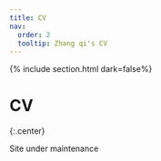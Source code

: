 ```yaml
---
title: CV
nav:
  order: 2
  tooltip: Zhang qi's CV
---
```


{% include section.html dark=false%}
# <i class="fas fa-book-open fa-lg"></i>CV

{:.center}

<p>Site under maintenance</p>

<!-- {%
  include gallery.html style="border-radius"
  image1="images/cv.jpg"
  link1="cv"
  caption1=""
%} -->
